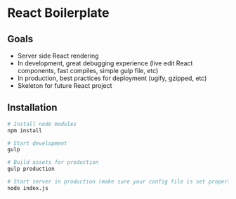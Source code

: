 # React Boilerplate

## Goals
- Server side React rendering
- In development, great debugging experience (live edit React components, fast compiles, simple gulp file, etc)
- In production, best practices for deployment (ugify, gzipped, etc)
- Skeleton for future React project

## Installation 
```bash
# Install node modules
npm install

# Start development
gulp

# Build assets for production
gulp production

# Start server in production (make sure your config file is set properly)
node index.js
```
